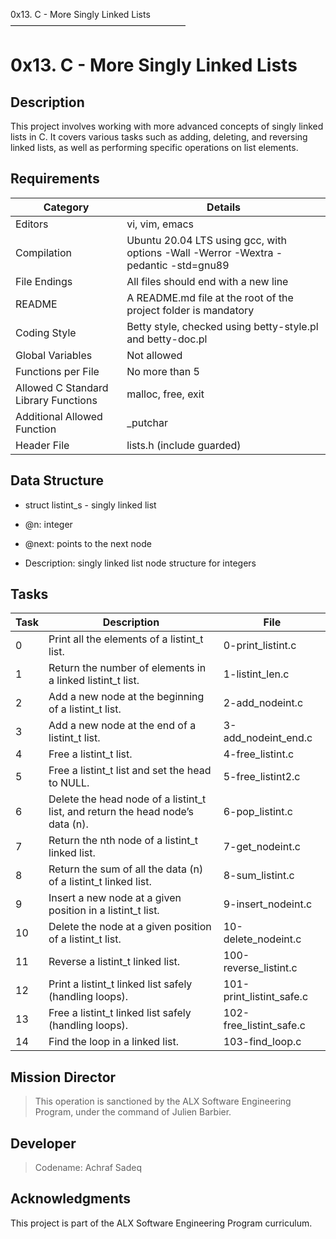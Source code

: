 0x13. C - More Singly Linked Lists
————————————————————
 # 0x13. C - More Singly Linked Lists

## Description
This project involves working with more advanced concepts of singly linked lists in C. It covers various tasks such as adding, deleting, and reversing linked lists, as well as performing specific operations on list elements.

## Requirements

| Category | Details |
|----------|---------|
| Editors | vi, vim, emacs |
| Compilation | Ubuntu 20.04 LTS using gcc, with options -Wall -Werror -Wextra -pedantic -std=gnu89 |
| File Endings | All files should end with a new line |
| README | A README.md file at the root of the project folder is mandatory |
| Coding Style | Betty style, checked using betty-style.pl and betty-doc.pl |
| Global Variables | Not allowed |
| Functions per File | No more than 5 |
| Allowed C Standard Library Functions | malloc, free, exit |
| Additional Allowed Function | _putchar |
| Header File | lists.h (include guarded) |

## Data Structure

 * struct listint_s - singly linked list
 * @n: integer
 * @next: points to the next node

 * Description: singly linked list node structure for integers

## Tasks

| Task | Description | File |
|------|-------------|------|
| 0 | Print all the elements of a listint_t list. | 0-print_listint.c |
| 1 | Return the number of elements in a linked listint_t list. | 1-listint_len.c |
| 2 | Add a new node at the beginning of a listint_t list. | 2-add_nodeint.c |
| 3 | Add a new node at the end of a listint_t list. | 3-add_nodeint_end.c |
| 4 | Free a listint_t list. | 4-free_listint.c |
| 5 | Free a listint_t list and set the head to NULL. | 5-free_listint2.c |
| 6 | Delete the head node of a listint_t list, and return the head node’s data (n). | 6-pop_listint.c |
| 7 | Return the nth node of a listint_t linked list. | 7-get_nodeint.c |
| 8 | Return the sum of all the data (n) of a listint_t linked list. | 8-sum_listint.c |
| 9 | Insert a new node at a given position in a listint_t list. | 9-insert_nodeint.c |
| 10 | Delete the node at a given position of a listint_t list. | 10-delete_nodeint.c |
| 11 | Reverse a listint_t linked list. | 100-reverse_listint.c |
| 12 | Print a listint_t linked list safely (handling loops). | 101-print_listint_safe.c |
| 13 | Free a listint_t linked list safely (handling loops). | 102-free_listint_safe.c |
| 14 | Find the loop in a linked list. | 103-find_loop.c |

## Mission Director

> This operation is sanctioned by the ALX Software Engineering Program, under the command of Julien Barbier.

## Developer

> Codename: Achraf Sadeq

## Acknowledgments

This project is part of the ALX Software Engineering Program curriculum.
